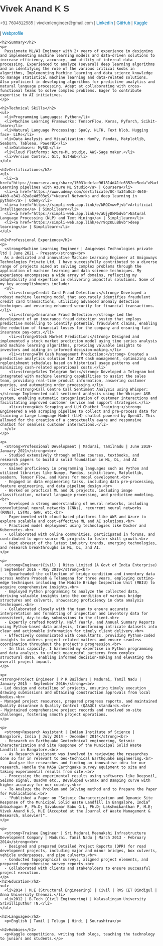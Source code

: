 <!DOCTYPE html>
<html>
<head>
  <style>
    body {
      font-family: Arial, sans-serif;
      background-image: url("https://github.com/VivekAnandAI/VivekAnandAI.github.io/blob/056f943f0e3bb418d2d55ce6fa404a282d780aa3/images/deep-mind.jpg");
      background-size: cover;
      background-repeat: no-repeat;
      background-attachment: fixed;
      background-position: center center;
      margin: 0;
      padding: 0;
    }

    .container {
      max-width: 800px;
      margin: 0 auto;
      padding: 20px;
      background-color: #fff;
      box-shadow: 0 0 10px rgba(0, 0, 0, 0.1);
    }

    h1 {
      color: #333;
    }

    h2 {
      color: #333;
    }

    p {
      color: #555;
      line-height: 1.5;
    }

    ul {
      color: #555;
      list-style: disc;
      margin-left: 20px;
      line-height: 1.5;
    }

    a {
      color: #0077b5;
      text-decoration: none;
    }

    a:hover {
      text-decoration: underline;
    }
  </style>
</head>
<body>
  <div class="container">
    <h1>Vivek Anand K S</h1>
    <p>+91 7604812985 | vivekmlengineer@gmail.com | <a href="www.linkedin.com/in/vivekanandks">LinkedIn</a> | <a href="https://github.com/VivekAnandAI">GitHub</a> | <a href="https://www.kaggle.com/vivekanand95">Kaggle</a></p> | <a href="https://vivekanandai.github.io">Webprofile</a></p>

    <h2>Summary</h2>
    <p>
      Passionate ML/AI Engineer with 2+ years of experience in designing and implementing machine learning models and data-driven solutions to increase efficiency, accuracy, and utility of internal data processing. Experienced to analyze (several) deep learning algorithms and in identifying the role of the various critical knobs in algorithms, Implementing Machine learning and data science knowledge to manage statistical machine learning and data-related solutions. Also proficient in developing algorithms for predictive analytics and natural language processing. Adept at collaborating with cross-functional teams to solve complex problems. Eager to contribute expertise to AI initiatives.
    </p>

    <h2>Technical Skills</h2>
    <ul>
      <li>Programming Languages: Python</li>
      <li>Machine Learning Frameworks: TensorFlow, Keras, PyTorch, Scikit-learn</li>
      <li>Natural Language Processing: SpaCy, NLTK, Text blob, Hugging face- LLMs</li>
      <li>Data Analysis and Visualization: NumPy, Pandas, Matplotlib, Seaborn, Tableau, PowerBI</li>
      <li>Databases: MySQL</li>
      <li>Cloud Platforms: Azure-ML studio, AWS-Sage maker.</li>
      <li>Version Control: Git, GitHub</li>
    </ul>

    <h2>Certifications</h2>
    <ul>
      <li><a href="https://coursera.org/share/15031edcfae961814d41fc6352ee5cda">Machine Learning pipelines with Azure ML Studio</a> | Coursera</li>
      <li><a href="https://www.udemy.com/certificate/UC-4a34a8c3-4640-44b9-a341-82a8e4d503e9/">Neural Networks and deep learning in python</a> | Udemy</li>
      <li><a href="https://simpli-web.app.link/e/kRQCvwwPjvb">Artificial Intelligence</a> | Simplilearn</li>
      <li><a href="https://simpli-web.app.link/e/aUjyDkMbdvb">Natural Language Processing (NLP) and Text Mining</a> | Simplilearn</li>
      <li><a href="https://simpli-web.app.link/e/r9qzKLuBbvb">deep learning</a> | Simplilearn</li>
    </ul>

    <h2>Professional Experience</h2>
    <p>
      <strong>Machine Learning Engineer | Amigoways Technologies private ltd | June 2021 - Present</strong><br>
      As a dedicated and innovative Machine Learning Engineer at Amigoways Technologies Private Ltd, I have successfully contributed to a diverse range of projects aimed at solving complex problems through the application of machine learning and data science techniques. My experience encompasses a wide array of domains, reflecting my adaptability and expertise in delivering impactful solutions. Some of my key accomplishments include:
      <ul>
        <li><strong>Credit Card Fraud Detection:</strong> Developed a robust machine learning model that accurately identifies fraudulent credit card transactions, utilizing advanced anomaly detection techniques and ensuring enhanced security for financial transactions.</li>
        <li><strong>Insurance Fraud Detection:</strong> Led the development of an insurance fraud detection system that employs predictive modelling to identify potential fraudulent claims, enabling the reduction of financial losses for the company and ensuring fair insurance pay-outs.</li>
        <li><strong>Stock Market Prediction:</strong> Designed and implemented a stock market prediction model using time series analysis and machine learning algorithms, providing valuable insights to investors and aiding in informed decision-making.</li>
        <li><strong>ATM Cash Management Prediction:</strong> Created a predictive analytics solution for ATM cash management, optimizing cash replenishment schedules based on historical usage patterns and minimizing cash-related operational costs.</li>
        <li><strong>Sales Telegram Bot:</strong> Developed a Telegram bot integrated with machine learning capabilities to assist the sales team, providing real-time product information, answering customer queries, and automating order processing.</li>
        <li><strong>Call Centre Call Sentiment Analysis using Whisper:</strong> Implemented call sentiment analysis using the Whisper ASR system, enabling automatic categorization of customer interactions and facilitating improved customer service and support strategies.</li>
        <li><strong>Web Scraping and LLM Chatbot Training:</strong> Engineered a web scraping pipeline to collect and pre-process data for training a Large Language Model (LLM) chatbot powered by OpenAI. This allowed for the creation of a contextually aware and responsive chatbot for seamless customer interactions.</li>
      </ul>
    </p>

    <p>
      <strong>Professional Development | Madurai, Tamilnadu | June 2019-January 2021</strong><br>
      - Studied extensively through online courses, textbooks, and research papers to build a solid foundation in ML, DL, and AI concepts.<br>
      - Gained proficiency in programming languages such as Python and utilized libraries like Numpy, Pandas, scikit-learn, Matplotlib, seaborn, Tensor Flow, and Keras for model development.<br>
      - Engaged in data engineering tasks, including data pre-processing, feature engineering, and data pipeline design.<br>
      - Worked on practical ML and DL projects, including image classification, natural language processing, and predictive modeling.<br>
      - Developed a strong understanding of neural networks, including convolutional neural networks (CNNs), recurrent neural networks (RNNs), LSTMs, GAN, etc.<br>
      - Experimented with cloud-based platforms like AWS and Azure to explore scalable and cost-effective ML and AI solutions.<br>
      - Practiced model deployment using technologies like Docker and Kubernetes.<br>
      - Collaborated with online communities, participated in forums, and contributed to open-source ML projects to foster skill growth.<br>
      - Kept abreast of the latest industry trends, emerging technologies, and research breakthroughs in ML, DL, and AI.
    </p>

    <p>
      <strong>Engineer(Civil) | Rites Limited (A Govt of India Enterprise) | September 2016 - May 2019</strong><br>
      - Spearheaded the collection of bridge condition and inventory data across Andhra Pradesh & Telangana for three years, employing cutting-edge techniques including the Mobile Bridge Inspection Unit (MBIU) to acquire comprehensive insights.<br>
      - Employed Python programming to analyze the collected data, deriving valuable insights into the condition of various bridge structures and culverts, showcasing proficiency in data analysis techniques.<br>
      - Collaborated closely with the team to ensure accurate interpretation and formatting of inspection and inventory data for consistent, day-to-day submissions to the client.<br>
      - Expertly crafted Monthly, Half Yearly, and Annual Summary Reports using Python-based data analysis, transforming intricate datasets into clear and actionable information for timely client delivery.<br>
      - Effectively communicated with consultants, providing Python-coded insights to address project-related matters and ensure seamless coordination throughout the project's progression.<br>
      - In this capacity, I harnessed my expertise in Python programming and data analysis to unlock meaningful patterns from complex structural data, enabling informed decision-making and elevating the overall project impact.
    </p>

    <p>
    <strong>Project Engineer | P R Builders | Madurai, Tamil Nadu | January 2015 - September 2016</strong><br>
    - Led design and detailing of projects, ensuring timely execution drawing submissions and obtaining construction approvals from local bodies.<br>
    - Managed project resources, prepared progress reports, and maintained Quality Assurance & Quality Control (QA&QC) standards.<br>
    - Maintained comprehensive project records and resolved on-site challenges, fostering smooth project operations.
    </p>

    <p>
      <strong>Research Assistant | Indian Institute of Science | Bangalore, India | July 2014 - December 2014</strong><br>
      - Research on Earthquake Geotechnical engineering, Seismic Characterization and Site Response of the Municipal Solid Waste Landfill in Bangalore.<br>
      - As Research Assistant was involved in reviewing the researches done so far in relevant to Geo-technical Earthquake Engineering.<br>
      - Analyze the researches and finding an innovative idea for our research, Handle the MASW Earthquake survey equipment to site and taking experimental results from site.<br>
      - Processing the experimental results using softwares like Deepsoil, Seismo signal, Quad4m etc., Developed G/Gmax and Damping curve with higher accuracy for our country.<br>
      - To Analyze the Problem and Solving method and to Prepare the Paper for Publications.<br>
      - "Published a Paper on “Seismic Characterization and Dynamic Site Response of the Municipal Solid Waste Landfill in Bangalore, India” Anbazhagan P, Ph.D; Sivakumar Babu G.L, Ph.D; Lakshmikanthan P, M.E; Vivek Anand K.S, M.E (Accepted at the Journal of Waste Management & Research, Elsevier)".
    </p>

    <p>
      <strong>Trainee Engineer | Sri Madurai Meenakshi Infrastructure Development Company | Madurai, Tamil Nadu | March 2013 - February 2014</strong><br>
      - Designed and prepared Detailed Project Reports (DPR) for road development projects, including major and minor bridges, box culverts, vehicle underpasses, and pipe culverts.<br>
      - Conducted topographical surveys, aligned project elements, and prepared comprehensive survey reports.<br>
      - Collaborated with clients and stakeholders to ensure successful project execution.
    </p>
    <h2>Education</h2>
    <ul>
      <li>2014 | M.E (Structural Engineering) | Civil | RVS CET Dindigul | Anna University Chennai.</li>
      <li>2012 | B.Tech (Civil Engineering) | Kalasalingam University Srivilliputhur TN.</li>
    </ul>

    <h2>Languages</h2>
      <p>English | Tamil | Telugu | Hindi | Sourashtra</p>

    <h2>Hobbies</h2>
      <p>Kaggle competitions, writing tech blogs, teaching the technology to juniors and students.</p>

</div>
</body>
</html>


